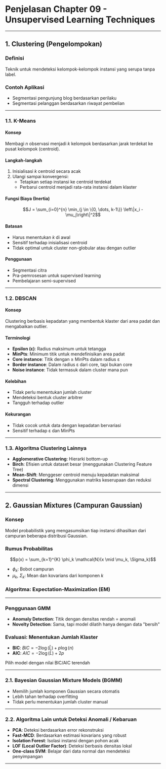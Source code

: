 # Penjelasan Chapter 09 - Unsupervised Learning Techniques 
---
## 1. Clustering (Pengelompokan)

### Definisi
Teknik untuk mendeteksi kelompok-kelompok instansi yang serupa tanpa label.

### Contoh Aplikasi
- Segmentasi pengunjung blog berdasarkan perilaku
- Segmentasi pelanggan berdasarkan riwayat pembelian

---

### 1.1. K-Means

#### Konsep
Membagi $n$ observasi menjadi $k$ kelompok berdasarkan jarak terdekat ke pusat kelompok (centroid).

#### Langkah-langkah
1. Inisialisasi $k$ centroid secara acak
2. Ulangi sampai konvergensi:
   - Tetapkan setiap instansi ke centroid terdekat
   - Perbarui centroid menjadi rata-rata instansi dalam klaster

#### Fungsi Biaya (Inertia)
$$J = \sum_{i=0}^{n} \min_{j \in \{0, \dots, k-1\}} \left\|x_i - \mu_j\right\|^2$$

#### Batasan
- Harus menentukan $k$ di awal
- Sensitif terhadap inisialisasi centroid
- Tidak optimal untuk cluster non-globular atau dengan outlier

#### Penggunaan
- Segmentasi citra
- Pra-pemrosesan untuk supervised learning
- Pembelajaran semi-supervised

---

### 1.2. DBSCAN

#### Konsep
Clustering berbasis kepadatan yang membentuk klaster dari area padat dan mengabaikan outlier.

#### Terminologi
- **Epsilon (ε)**: Radius maksimum untuk tetangga
- **MinPts**: Minimum titik untuk mendefinisikan area padat
- **Core instance**: Titik dengan ≥ MinPts dalam radius ε
- **Border instance**: Dalam radius ε dari core, tapi bukan core
- **Noise instance**: Tidak termasuk dalam cluster mana pun

#### Kelebihan
- Tidak perlu menentukan jumlah cluster
- Mendeteksi bentuk cluster arbitrer
- Tangguh terhadap outlier

#### Kekurangan
- Tidak cocok untuk data dengan kepadatan bervariasi
- Sensitif terhadap ε dan MinPts

---

### 1.3. Algoritma Clustering Lainnya

- **Agglomerative Clustering**: Hierarki bottom-up
- **Birch**: Efisien untuk dataset besar (menggunakan Clustering Feature Tree)
- **Mean-Shift**: Menggeser centroid menuju kepadatan maksimal
- **Spectral Clustering**: Menggunakan matriks keserupaan dan reduksi dimensi

---

## 2. Gaussian Mixtures (Campuran Gaussian)

### Konsep
Model probabilistik yang mengasumsikan tiap instansi dihasilkan dari campuran beberapa distribusi Gaussian.

### Rumus Probabilitas
$$p(x) = \sum_{k=1}^{K} \phi_k \mathcal{N}(x \mid \mu_k, \Sigma_k)$$

- $\phi_k$: Bobot campuran
- $\mu_k$, $\Sigma_k$: Mean dan kovarians dari komponen $k$

### Algoritma: Expectation-Maximization (EM)

---

### Penggunaan GMM

- **Anomaly Detection**: Titik dengan densitas rendah = anomali
- **Novelty Detection**: Sama, tapi model dilatih hanya dengan data "bersih"

### Evaluasi: Menentukan Jumlah Klaster
- **BIC**: $BIC = -2 \log(\hat{L}) + p \log(n)$
- **AIC**: $AIC = -2 \log(\hat{L}) + 2p$

Pilih model dengan nilai BIC/AIC terendah

---

### 2.1. Bayesian Gaussian Mixture Models (BGMM)

- Memilih jumlah komponen Gaussian secara otomatis
- Lebih tahan terhadap overfitting
- Tidak perlu menentukan jumlah cluster manual

---

### 2.2. Algoritma Lain untuk Deteksi Anomali / Kebaruan

- **PCA**: Deteksi berdasarkan error rekonstruksi
- **Fast-MCD**: Berdasarkan estimasi kovarians yang robust
- **Isolation Forest**: Isolasi instansi dengan pohon acak
- **LOF (Local Outlier Factor)**: Deteksi berbasis densitas lokal
- **One-class SVM**: Belajar dari data normal dan mendeteksi penyimpangan

---